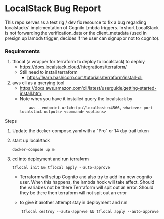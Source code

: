 # LocalStack Bug Report

This repo serves as a test rig / dev fix resource to fix a bug regarding localstacks' implementation of Cognito Lmbda triggers. In short LocalStack is not forwarding the verification_data or the client_metadata (used in presign up lambda trigger, decides if the user can signup or not to cognito).

### Requirements
1. tflocal (a wrapper for terraform to deploy to localstack) to deploy
    * https://docs.localstack.cloud/integrations/terraform/
    * Still need to install terraform 
        * https://learn.hashicorp.com/tutorials/terraform/install-cli
2. aws cli as a querying tool 
    * https://docs.aws.amazon.com/cli/latest/userguide/getting-started-install.html
    * Note when you have it installed query the localstack by 
        ```
            aws --endpoint-url=http://localhost:<4566, whatever port localstack outputs> <command> <options>
        ``` 


Steps

1. Update the docker-compose.yaml with a "Pro" or 14 day trail token 
2. start up localstack 
    ``` 
    docker-compose up &
    ```
3. cd into deployment and run terraform 
    ```
    tflocal init && tflocal apply --auto-approve

    ```
    * Terraform will setup Cognito and also try to add in a new cognito user. When this happens, the lambda hook will take affect. Should the variables not be there Terrraform will spit out an error. Should they be there then terraform will not spit out an error
    
    * to give it another attempt stay in deployment and run 

    ```
        tflocal destroy --auto-approve && tflocal apply --auto-approve
    ```